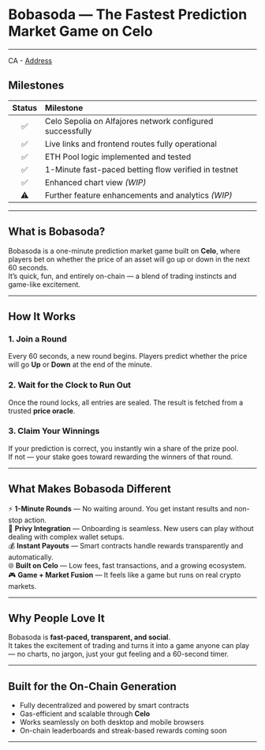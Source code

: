 # **Bobasoda — The Fastest Prediction Market Game on Celo**
---
CA - [Address](https://explorer.celo.org/alfajores/address/0xAcAe6245972476140487fe6869E2ee439f130fD5)
## **Milestones**

| Status | Milestone |
|:------:|:-----------|
| ✅| Celo Sepolia on Alfajores network configured successfully |
| ✅| Live links and frontend routes fully operational |
| ✅| ETH Pool logic implemented and tested |
| ✅| 1-Minute fast-paced betting flow verified in testnet |
| ✅| Enhanced chart view *(WIP)* |
| ⚠️| Further feature enhancements and analytics *(WIP)* |

---

## **What is Bobasoda?**
Bobasoda is a one-minute prediction market game built on **Celo**, where players bet on whether the price of an asset will go up or down in the next 60 seconds.  
It’s quick, fun, and entirely on-chain — a blend of trading instincts and game-like excitement.

---

## **How It Works**

### **1. Join a Round**
Every 60 seconds, a new round begins. Players predict whether the price will go **Up** or **Down** at the end of the minute.

### **2. Wait for the Clock to Run Out**
Once the round locks, all entries are sealed. The result is fetched from a trusted **price oracle**.

### **3. Claim Your Winnings**
If your prediction is correct, you instantly win a share of the prize pool.  
If not — your stake goes toward rewarding the winners of that round.

---

## **What Makes Bobasoda Different**

⚡ **1-Minute Rounds** — No waiting around. You get instant results and non-stop action.  
🧩 **Privy Integration** — Onboarding is seamless. New users can play without dealing with complex wallet setups.  
💰 **Instant Payouts** — Smart contracts handle rewards transparently and automatically.  
🌐 **Built on Celo** — Low fees, fast transactions, and a growing ecosystem.  
🎮 **Game + Market Fusion** — It feels like a game but runs on real crypto markets.

---

## **Why People Love It**
Bobasoda is **fast-paced, transparent, and social**.  
It takes the excitement of trading and turns it into a game anyone can play — no charts, no jargon, just your gut feeling and a 60-second timer.

---

## **Built for the On-Chain Generation**

- Fully decentralized and powered by smart contracts  
- Gas-efficient and scalable through **Celo**  
- Works seamlessly on both desktop and mobile browsers  
- On-chain leaderboards and streak-based rewards coming soon

---


